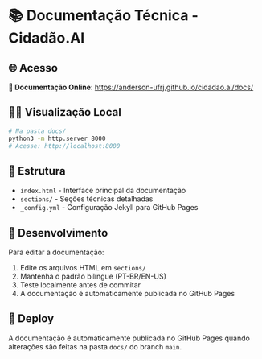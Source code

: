 # 📚 Documentação Técnica - Cidadão.AI

## 🌐 Acesso

**📖 Documentação Online**: https://anderson-ufrj.github.io/cidadao.ai/docs/

## 🏃‍♂️ Visualização Local

```bash
# Na pasta docs/
python3 -m http.server 8000
# Acesse: http://localhost:8000
```

## 📁 Estrutura

- `index.html` - Interface principal da documentação
- `sections/` - Seções técnicas detalhadas
- `_config.yml` - Configuração Jekyll para GitHub Pages

## 🔧 Desenvolvimento

Para editar a documentação:

1. Edite os arquivos HTML em `sections/`
2. Mantenha o padrão bilíngue (PT-BR/EN-US)
3. Teste localmente antes de commitar
4. A documentação é automaticamente publicada no GitHub Pages

## 🚀 Deploy

A documentação é automaticamente publicada no GitHub Pages quando alterações são feitas na pasta `docs/` do branch `main`.